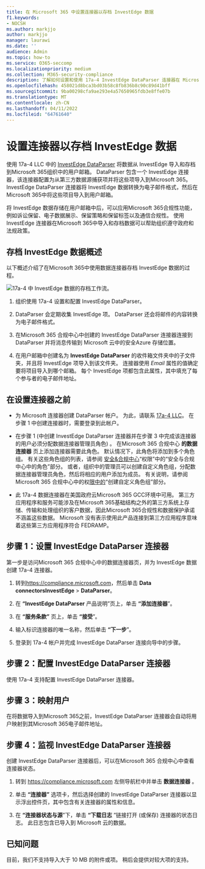 ```yaml
---
title: 在 Microsoft 365 中设置连接器以存档 InvestEdge 数据
f1.keywords:
- NOCSH
ms.author: markjjo
author: markjjo
manager: laurawi
ms.date: ''
audience: Admin
ms.topic: how-to
ms.service: O365-seccomp
ms.localizationpriority: medium
ms.collection: M365-security-compliance
description: 了解如何设置和使用 17a-4 InvestEdge DataParser 连接器在 Microsoft 365 中导入和存档 InvestEdge 数据。
ms.openlocfilehash: 458021d8bca3bd03b58c8fb836b8c90c89d41bff
ms.sourcegitcommit: 9ba00298cfa9ae293e4a57650965fdb3e8ffe07b
ms.translationtype: MT
ms.contentlocale: zh-CN
ms.lasthandoff: 04/11/2022
ms.locfileid: "64761640"
---
```

# <a name="set-up-a-connector-to-archive-investedge-data"></a>设置连接器以存档 InvestEdge 数据

使用 17a-4 LLC 中的 [InvestEdge DataParser](https://www.17a-4.com/investedge-dataparser/) 将数据从 InvestEdge 导入和存档到Microsoft 365组织中的用户邮箱。 DataParser 包含一个 InvestEdge 连接器，该连接器配置为从第三方数据源捕获项并将这些项导入到Microsoft 365。 InvestEdge DataParser 连接器将 InvestEdge 数据转换为电子邮件格式，然后在Microsoft 365中将这些项目导入到用户邮箱。

将 InvestEdge 数据存储在用户邮箱中后，可以应用Microsoft 365合规性功能，例如诉讼保留、电子数据展示、保留策略和保留标签以及通信合规性。 使用 InvestEdge 连接器在Microsoft 365中导入和存档数据可以帮助组织遵守政府和法规政策。

## <a name="overview-of-archiving-investedge-data"></a>存档 InvestEdge 数据概述

以下概述介绍了在Microsoft 365中使用数据连接器存档 InvestEdge 数据的过程。

![17a-4 中 InvestEdge 数据的存档工作流。](../media/InvestEdgeDataParserConnectorWorkflow.png)

1. 组织使用 17a-4 设置和配置 InvestEdge DataParser。

2. DataParser 会定期收集 InvestEdge 项。 DataParser 还会将邮件的内容转换为电子邮件格式。

3. 在Microsoft 365 合规中心中创建的 InvestEdge DataParser 连接器连接到 DataParser 并将消息传输到 Microsoft 云中的安全Azure 存储位置。

4. 在用户邮箱中创建名为 **InvestEdge DataParser** 的收件箱文件夹中的子文件夹，并且将 InvestEdge 项导入到该文件夹。 连接器使用 *Email* 属性的值确定要将项目导入到哪个邮箱。 每个 InvestEdge 项都包含此属性，其中填充了每个参与者的电子邮件地址。

## <a name="before-you-set-up-a-connector"></a>在设置连接器之前

- 为 Microsoft 连接器创建 DataParser 帐户。 为此，请联系 [17a-4 LLC](https://www.17a-4.com/contact/)。 在步骤 1 中创建连接器时，需要登录到此帐户。

- 在步骤 1 (中创建 InvestEdge DataParser 连接器并在步骤 3 中完成该连接器的用户必须分配数据连接器管理员角色) 。 在Microsoft 365 合规中心 **的数据连接器** 页上添加连接器需要此角色。 默认情况下，此角色将添加到多个角色组。 有关这些角色组的列表，请参阅 [安全&合规中心](../security/office-365-security/permissions-in-the-security-and-compliance-center.md#roles-in-the-security--compliance-center)“权限”中的“安全与合规中心中的角色”部分。 或者，组织中的管理员可以创建自定义角色组，分配数据连接器管理员角色，然后将相应的用户添加为成员。 有关说明，请参阅Microsoft 365 合规中心中的权[限中的](microsoft-365-compliance-center-permissions.md#create-a-custom-role-group)“创建自定义角色组”部分。

- 此 17a-4 数据连接器在美国政府云Microsoft 365 GCC环境中可用。 第三方应用程序和服务可能涉及在Microsoft 365基础结构之外的第三方系统上存储、传输和处理组织的客户数据，因此Microsoft 365合规性和数据保护承诺不涵盖这些数据。 Microsoft 没有表示使用此产品连接到第三方应用程序意味着这些第三方应用程序符合 FEDRAMP。

## <a name="step-1-set-up-a-investedge-dataparser-connector"></a>步骤 1：设置 InvestEdge DataParser 连接器

第一步是访问Microsoft 365 合规中心中的数据连接器页，并为 InvestEdge 数据创建 17a-4 连接器。

1. 转到<https://compliance.microsoft.com>，然后单击 **Data connectorsInvestEdge** >  **DataParser**。

2. 在 **“InvestEdge DataParser** 产品说明”页上，单击 **“添加连接器**”。

3. 在 **“服务条款”** 页上，单击 **“接受**”。

4. 输入标识连接器的唯一名称，然后单击 **“下一步**”。

5. 登录到 17a-4 帐户并完成 InvestEdge DataParser 连接向导中的步骤。

## <a name="step-2-configure-the-investedge-dataparser-connector"></a>步骤 2：配置 InvestEdge DataParser 连接器

使用 17a-4 支持配置 InvestEdge DataParser 连接器。

## <a name="step-3-map-users"></a>步骤 3：映射用户

在将数据导入到Microsoft 365之前，InvestEdge DataParser 连接器会自动将用户映射到其Microsoft 365电子邮件地址。

## <a name="step-4-monitor-the-investedge-dataparser-connector"></a>步骤 4：监视 InvestEdge DataParser 连接器

创建 InvestEdge DataParser 连接器后，可以在Microsoft 365 合规中心中查看连接器状态。

1. 转到 <https://compliance.microsoft.com> 左侧导航栏中并单击 **数据连接器** 。

2. 单击 **“连接器”** 选项卡，然后选择创建的 InvestEdge DataParser 连接器以显示浮出控件页，其中包含有关连接器的属性和信息。

3. 在 **“连接器状态与源**”下，单击 **“下载日志** ”链接打开 (或保存) 连接器的状态日志。 此日志包含已导入到 Microsoft 云的数据。

## <a name="known-issues"></a>已知问题

目前，我们不支持导入大于 10 MB 的附件或项。 稍后会提供对较大项的支持。
